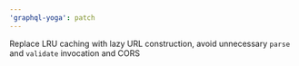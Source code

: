 ```yaml
---
'graphql-yoga': patch
---
```


Replace LRU caching with lazy URL construction, avoid unnecessary `parse` and `validate` invocation and CORS
